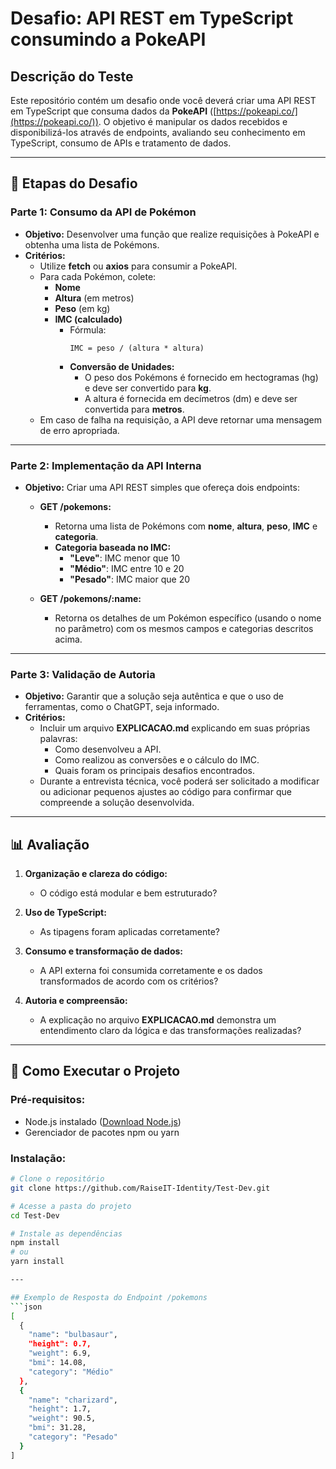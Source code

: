 # Desafio: API REST em TypeScript consumindo a PokeAPI

## Descrição do Teste

Este repositório contém um desafio onde você deverá criar uma API REST em TypeScript que consuma dados da **PokeAPI** ([https://pokeapi.co/](https://pokeapi.co/)). O objetivo é manipular os dados recebidos e disponibilizá-los através de endpoints, avaliando seu conhecimento em TypeScript, consumo de APIs e tratamento de dados.

---

## 📝 Etapas do Desafio

### Parte 1: Consumo da API de Pokémon  
- **Objetivo:** Desenvolver uma função que realize requisições à PokeAPI e obtenha uma lista de Pokémons.  
- **Critérios:**
  - Utilize **fetch** ou **axios** para consumir a PokeAPI.
  - Para cada Pokémon, colete:
    - **Nome**
    - **Altura** (em metros)
    - **Peso** (em kg)
    - **IMC (calculado)**
      - Fórmula:  
        ```text
        IMC = peso / (altura * altura)
        ```
      - **Conversão de Unidades:**  
        - O peso dos Pokémons é fornecido em hectogramas (hg) e deve ser convertido para **kg**.  
        - A altura é fornecida em decímetros (dm) e deve ser convertida para **metros**.
  - Em caso de falha na requisição, a API deve retornar uma mensagem de erro apropriada.

---

### Parte 2: Implementação da API Interna  
- **Objetivo:** Criar uma API REST simples que ofereça dois endpoints:  
  - **GET /pokemons:**  
    - Retorna uma lista de Pokémons com **nome**, **altura**, **peso**, **IMC** e **categoria**.  
    - **Categoria baseada no IMC:**
      - **"Leve"**: IMC menor que 10  
      - **"Médio"**: IMC entre 10 e 20  
      - **"Pesado"**: IMC maior que 20  

  - **GET /pokemons/:name:**  
    - Retorna os detalhes de um Pokémon específico (usando o nome no parâmetro) com os mesmos campos e categorias descritos acima.

---

### Parte 3: Validação de Autoria  
- **Objetivo:** Garantir que a solução seja autêntica e que o uso de ferramentas, como o ChatGPT, seja informado.  
- **Critérios:**
  - Incluir um arquivo **EXPLICACAO.md** explicando em suas próprias palavras:
    - Como desenvolveu a API.
    - Como realizou as conversões e o cálculo do IMC.
    - Quais foram os principais desafios encontrados.
  - Durante a entrevista técnica, você poderá ser solicitado a modificar ou adicionar pequenos ajustes ao código para confirmar que compreende a solução desenvolvida.

---

## 📊 Avaliação

1. **Organização e clareza do código:**  
   - O código está modular e bem estruturado?

2. **Uso de TypeScript:**  
   - As tipagens foram aplicadas corretamente?

3. **Consumo e transformação de dados:**  
   - A API externa foi consumida corretamente e os dados transformados de acordo com os critérios?

4. **Autoria e compreensão:**  
   - A explicação no arquivo **EXPLICACAO.md** demonstra um entendimento claro da lógica e das transformações realizadas?

---

## 🚀 Como Executar o Projeto

### Pré-requisitos:
- Node.js instalado ([Download Node.js](https://nodejs.org/))
- Gerenciador de pacotes npm ou yarn

### Instalação:
```bash
# Clone o repositório
git clone https://github.com/RaiseIT-Identity/Test-Dev.git

# Acesse a pasta do projeto
cd Test-Dev

# Instale as dependências
npm install
# ou
yarn install

---

## Exemplo de Resposta do Endpoint /pokemons
```json
[
  {
    "name": "bulbasaur",
    "height": 0.7,
    "weight": 6.9,
    "bmi": 14.08,
    "category": "Médio"
  },
  {
    "name": "charizard",
    "height": 1.7,
    "weight": 90.5,
    "bmi": 31.28,
    "category": "Pesado"
  }
]
```